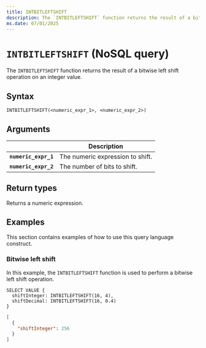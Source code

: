 ```yaml
---
title: INTBITLEFTSHIFT
description: The `INTBITLEFTSHIFT` function returns the result of a bitwise left shift operation on an integer value.
ms.date: 07/01/2025
---
```


# `INTBITLEFTSHIFT` (NoSQL query)

The `INTBITLEFTSHIFT` function returns the result of a bitwise left shift operation on an integer value.

## Syntax

```nosql
INTBITLEFTSHIFT(<numeric_expr_1>, <numeric_expr_2>)
```

## Arguments

| | Description |
| --- | --- |
| **`numeric_expr_1`** | The numeric expression to shift. |
| **`numeric_expr_2`** | The number of bits to shift. |

## Return types

Returns a numeric expression.

## Examples

This section contains examples of how to use this query language construct.

### Bitwise left shift

In this example, the `INTBITLEFTSHIFT` function is used to perform a bitwise left shift operation.

```nosql
SELECT VALUE {
  shiftInteger: INTBITLEFTSHIFT(16, 4),
  shiftDecimal: INTBITLEFTSHIFT(16, 0.4)
}
```

```json
[
  {
    "shiftInteger": 256
  }
]
```
